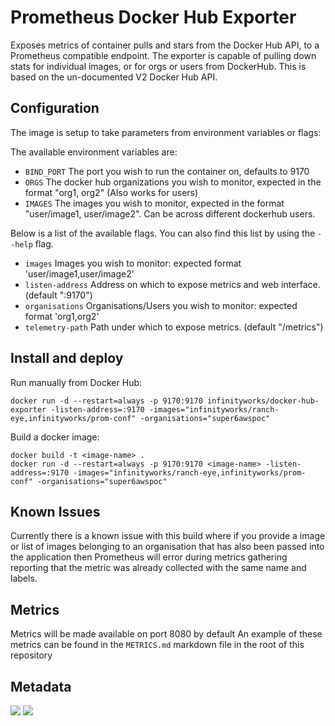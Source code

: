 # Prometheus Docker Hub Exporter

Exposes metrics of container pulls and stars from the Docker Hub API, to a Prometheus compatible endpoint. The exporter is capable of pulling down stats for individual images, or for orgs or users from DockerHub. This is based on the un-documented V2 Docker Hub API.

## Configuration

The image is setup to take parameters from environment variables or flags:

The available environment variables are:

* `BIND_PORT` The port you wish to run the container on, defaults to 9170
* `ORGS` The docker hub organizations you wish to monitor, expected in the format "org1, org2" (Also works for users)
* `IMAGES` The images you wish to monitor, expected in the format "user/image1, user/image2". Can be across different dockerhub users.


Below is a list of the available flags. You can also find this list by using the `--help` flag.

* `images` Images you wish to monitor: expected format 'user/image1,user/image2'
* `listen-address` Address on which to expose metrics and web interface. (default ":9170")
* `organisations` Organisations/Users you wish to monitor: expected format 'org1,org2'
* `telemetry-path` Path under which to expose metrics. (default "/metrics") 

## Install and deploy

Run manually from Docker Hub:
```
docker run -d --restart=always -p 9170:9170 infinityworks/docker-hub-exporter -listen-address=:9170 -images="infinityworks/ranch-eye,infinityworks/prom-conf" -organisations="super6awspoc"
```

Build a docker image:
```
docker build -t <image-name> .
docker run -d --restart=always -p 9170:9170 <image-name> -listen-address=:9170 -images="infinityworks/ranch-eye,infinityworks/prom-conf" -organisations="super6awspoc"
```

## Known Issues

Currently there is a known issue with this build where if you provide a image or list of images belonging to an organisation
that has also been passed into the application then Prometheus will error during metrics gathering reporting that the metric was already collected with the same name and labels.

## Metrics

Metrics will be made available on port 8080 by default
An example of these metrics can be found in the `METRICS.md` markdown file in the root of this repository

## Metadata
[![](https://images.microbadger.com/badges/image/infinityworks/docker-hub-exporter.svg)](http://microbadger.com/images/infinityworks/docker-hub-exporter "Get your own image badge on microbadger.com") [![](https://images.microbadger.com/badges/version/infinityworks/docker-hub-exporter.svg)](http://microbadger.com/images/infinityworks/docker-hub-exporter "Get your own version badge on microbadger.com")
